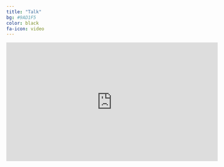 ```yaml
---
title: "Talk"
bg: #9AD1F5
color: black
fa-icon: video
---
```


<center>
<iframe width="560" height="315" src="https://www.youtube.com/embed/2BgnmpXoB8g" frameborder="0" allow="accelerometer; autoplay; encrypted-media; gyroscope; picture-in-picture" allowfullscreen></iframe>
</center>
